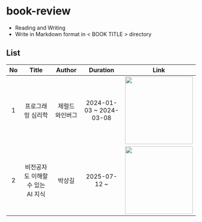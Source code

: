 # book-review
- Reading and Writing
- Write in Markdown format in < BOOK TITLE > directory

## List
| No | Title | Author | Duration | Link |
|:-:|:-:|:-:|:-:|:-:|
| 1 | 프로그래밍 심리학 | 제럴드 와인버그 | 2024-01-03 ~ 2024-03-08<br/> | [<img src="https://contents.kyobobook.co.kr/sih/fit-in/458x0/pdt/9788966260980.jpg" height="180px">](https://github.com/jeeyn/book-review/tree/main/The_Psychology_of_Computer_Programming) |
| 2 | 비전공자도 이해할 수 있는 AI 지식 | 박상길 | 2025-07-12 ~ <br/> | [<img src="https://contents.kyobobook.co.kr/sih/fit-in/458x0/pdt/9791167960221.jpg" height="180px">](https://github.com/jeeyn/book-review/tree/main/AIForBeginners) |

<!--
| 0 | 엔터프라이즈 애플리케이션 아키텍처 패턴 | 마틴 파울러 | 2024-03-04 ~ <br/> | [<img src="https://contents.kyobobook.co.kr/sih/fit-in/458x0/pdt/9791158390174.jpg" height="180px">](https://github.com/jeeyn/book-review/tree/main/Patterns_of_Enterprise_Application_Architecture) |
| 0 | 프로그래머의 길, 멘토에게 묻다 | 데이브 후버, 애디웨일 오시나이 | - ~ -<br/> | [<img src="https://contents.kyobobook.co.kr/sih/fit-in/458x0/pdt/9788991268807.jpg" height="180px">](https://github.com/jeeyn/book-review/tree/main/Apprenticeship_Patterns) |
>
